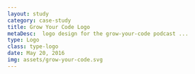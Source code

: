 ```yaml
---
layout: study
category: case-study
title: Grow Your Code Logo
metaDesc:  logo design for the grow-your-code podcast ...
type: Logo
class: type-logo
date: May 20, 2016
img: assets/grow-your-code.svg
---
```

